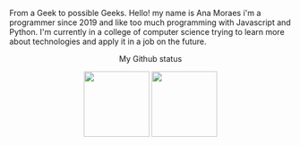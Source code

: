  From a Geek to possible Geeks. Hello! my name is Ana Moraes i'm a programmer since 2019 and like too much programming with Javascript and Python. I'm currently 
  in a college of computer science trying to learn more about technologies and apply it in a job on the future.
  
  <div align="center">
    <p>My Github status</p>
    <img height="117px" src="https://github-readme-stats.vercel.app/api?username=Aninha-Moraes&theme=tokyonight&show_icons=true">
    <img height="117px" src="https://github-readme-stats.vercel.app/api/top-langs/?username=Aninha-Moraes&theme=tokyonight&layout=compact">
  </div>
